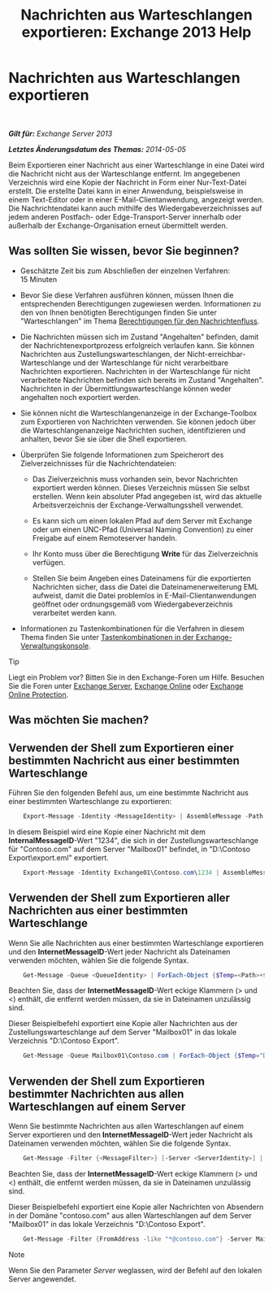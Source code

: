 ﻿---
title: 'Nachrichten aus Warteschlangen exportieren: Exchange 2013 Help'
TOCTitle: Nachrichten aus Warteschlangen exportieren
ms:assetid: 688b342c-f380-4fe0-afce-7e38cf490627
ms:mtpsurl: https://technet.microsoft.com/de-de/library/Aa998625(v=EXCHG.150)
ms:contentKeyID: 51409309
ms.date: 05/22/2018
mtps_version: v=EXCHG.150
ms.translationtype: MT
---

# Nachrichten aus Warteschlangen exportieren

 

_**Gilt für:** Exchange Server 2013_

_**Letztes Änderungsdatum des Themas:** 2014-05-05_

Beim Exportieren einer Nachricht aus einer Warteschlange in eine Datei wird die Nachricht nicht aus der Warteschlange entfernt. Im angegebenen Verzeichnis wird eine Kopie der Nachricht in Form einer Nur-Text-Datei erstellt. Die erstellte Datei kann in einer Anwendung, beispielsweise in einem Text-Editor oder in einer E-Mail-Clientanwendung, angezeigt werden. Die Nachrichtendatei kann auch mithilfe des Wiedergabeverzeichnisses auf jedem anderen Postfach- oder Edge-Transport-Server innerhalb oder außerhalb der Exchange-Organisation erneut übermittelt werden.

## Was sollten Sie wissen, bevor Sie beginnen?

  - Geschätzte Zeit bis zum Abschließen der einzelnen Verfahren: 15 Minuten

  - Bevor Sie diese Verfahren ausführen können, müssen Ihnen die entsprechenden Berechtigungen zugewiesen werden. Informationen zu den von Ihnen benötigten Berechtigungen finden Sie unter "Warteschlangen" im Thema [Berechtigungen für den Nachrichtenfluss](mail-flow-permissions-exchange-2013-help.md).

  - Die Nachrichten müssen sich im Zustand "Angehalten" befinden, damit der Nachrichtenexportprozess erfolgreich verlaufen kann. Sie können Nachrichten aus Zustellungswarteschlangen, der Nicht-erreichbar-Warteschlange und der Warteschlange für nicht verarbeitbare Nachrichten exportieren. Nachrichten in der Warteschlange für nicht verarbeitete Nachrichten befinden sich bereits im Zustand "Angehalten". Nachrichten in der Übermittlungswarteschlange können weder angehalten noch exportiert werden.

  - Sie können nicht die Warteschlangenanzeige in der Exchange-Toolbox zum Exportieren von Nachrichten verwenden. Sie können jedoch über die Warteschlangenanzeige Nachrichten suchen, identifizieren und anhalten, bevor Sie sie über die Shell exportieren.

  - Überprüfen Sie folgende Informationen zum Speicherort des Zielverzeichnisses für die Nachrichtendateien:
    
      - Das Zielverzeichnis muss vorhanden sein, bevor Nachrichten exportiert werden können. Dieses Verzeichnis müssen Sie selbst erstellen. Wenn kein absoluter Pfad angegeben ist, wird das aktuelle Arbeitsverzeichnis der Exchange-Verwaltungsshell verwendet.
    
      - Es kann sich um einen lokalen Pfad auf dem Server mit Exchange oder um einen UNC-Pfad (Universal Naming Convention) zu einer Freigabe auf einem Remoteserver handeln.
    
      - Ihr Konto muss über die Berechtigung **Write** für das Zielverzeichnis verfügen.
    
      - Stellen Sie beim Angeben eines Dateinamens für die exportierten Nachrichten sicher, dass die Datei die Dateinamenerweiterung EML aufweist, damit die Datei problemlos in E-Mail-Clientanwendungen geöffnet oder ordnungsgemäß vom Wiedergabeverzeichnis verarbeitet werden kann.

  - Informationen zu Tastenkombinationen für die Verfahren in diesem Thema finden Sie unter [Tastenkombinationen in der Exchange-Verwaltungskonsole](keyboard-shortcuts-in-the-exchange-admin-center-exchange-online-protection-help.md).


> [!TIP]
> Liegt ein Problem vor? Bitten Sie in den Exchange-Foren um Hilfe. Besuchen Sie die Foren unter <A href="https://go.microsoft.com/fwlink/p/?linkid=60612">Exchange Server</A>, <A href="https://go.microsoft.com/fwlink/p/?linkid=267542">Exchange Online</A> oder <A href="https://go.microsoft.com/fwlink/p/?linkid=285351">Exchange Online Protection</A>.



## Was möchten Sie machen?

## Verwenden der Shell zum Exportieren einer bestimmten Nachricht aus einer bestimmten Warteschlange

Führen Sie den folgenden Befehl aus, um eine bestimmte Nachricht aus einer bestimmten Warteschlange zu exportieren:

```powershell
    Export-Message -Identity <MessageIdentity> | AssembleMessage -Path <FilePath>\<FileName>.eml
```

In diesem Beispiel wird eine Kopie einer Nachricht mit dem **InternalMessageID**-Wert "1234", die sich in der Zustellungswarteschlange für "Contoso.com" auf dem Server "Mailbox01" befindet, in "D:\\Contoso Export\\export.eml" exportiert.

```powershell
    Export-Message -Identity Exchange01\Contoso.com\1234 | AssembleMessage -Path "D:\Contoso Export\export.eml"
```

## Verwenden der Shell zum Exportieren aller Nachrichten aus einer bestimmten Warteschlange

Wenn Sie alle Nachrichten aus einer bestimmten Warteschlange exportieren und den **InternetMessageID**-Wert jeder Nachricht als Dateinamen verwenden möchten, wählen Sie die folgende Syntax.

```powershell
    Get-Message -Queue <QueueIdentity> | ForEach-Object {$Temp=<Path>+$_.InternetMessageID+".eml";$Temp=$Temp.Replace("<","_");$Temp=$Temp.Replace(">","_");Export-Message $_.Identity | AssembleMessage -Path $Temp}
```

Beachten Sie, dass der **InternetMessageID**-Wert eckige Klammern (\> und \<) enthält, die entfernt werden müssen, da sie in Dateinamen unzulässig sind.

Dieser Beispielbefehl exportiert eine Kopie aller Nachrichten aus der Zustellungswarteschlange auf dem Server "Mailbox01" in das lokale Verzeichnis "D:\\Contoso Export".
```powershell
    Get-Message -Queue Mailbox01\Contoso.com | ForEach-Object {$Temp="D:\Contoso Export\"+$_.InternetMessageID+".eml";$Temp=$Temp.Replace("<","_");$Temp=$Temp.Replace(">","_");Export-Message $_.Identity | AssembleMessage -Path $Temp}
```

## Verwenden der Shell zum Exportieren bestimmter Nachrichten aus allen Warteschlangen auf einem Server

Wenn Sie bestimmte Nachrichten aus allen Warteschlangen auf einem Server exportieren und den **InternetMessageID**-Wert jeder Nachricht als Dateinamen verwenden möchten, wählen Sie die folgende Syntax.

```powershell
    Get-Message -Filter {<MessageFilter>} [-Server <ServerIdentity>] | ForEach-Object {$Temp=<Path>+$_.InternetMessageID+".eml";$Temp=$Temp.Replace("<","_");$Temp=$Temp.Replace(">","_");Export-Message $_.Identity | AssembleMessage -Path $Temp}
```

Beachten Sie, dass der **InternetMessageID**-Wert eckige Klammern (\> und \<) enthält, die entfernt werden müssen, da sie in Dateinamen unzulässig sind.

Dieser Beispielbefehl exportiert eine Kopie aller Nachrichten von Absendern in der Domäne "contoso.com" aus allen Warteschlangen auf dem Server "Mailbox01" in das lokale Verzeichnis "D:\\Contoso Export".
```powershell
    Get-Message -Filter {FromAddress -like "*@contoso.com"} -Server Mailbox01 | ForEach-Object {$Temp="D:\Contoso Export\"+$_.InternetMessageID+".eml";$Temp=$Temp.Replace("<","_");$Temp=$Temp.Replace(">","_");Export-Message $_.Identity | AssembleMessage -Path $Temp}
```

> [!NOTE]
> Wenn Sie den Parameter <EM>Server</EM> weglassen, wird der Befehl auf den lokalen Server angewendet.


